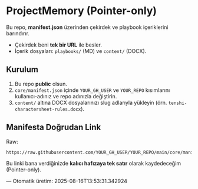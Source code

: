 # ProjectMemory (Pointer-only)

Bu repo, **manifest.json** üzerinden çekirdek ve playbook içeriklerini barındırır.
- Çekirdek beni **tek bir URL** ile besler.
- İçerik dosyaları: `playbooks/` (MD) ve `content/` (DOCX).

## Kurulum
1) Bu repo **public** olsun.
2) `core/manifest.json` içinde `YOUR_GH_USER` ve `YOUR_REPO` kısımlarını kullanıcı-adınız ve repo adınızla değiştirin.
3) `content/` altına DOCX dosyalarınızı slug adlarıyla yükleyin (örn. `tenshi-charactersheet-rules.docx`).

## Manifesta Doğrudan Link
Raw:
```
https://raw.githubusercontent.com/YOUR_GH_USER/YOUR_REPO/main/core/manifest.json
```

Bu linki bana verdiğinizde **kalıcı hafızaya tek satır** olarak kaydedeceğim (Pointer-only).

— Otomatik üretim: 2025-08-16T13:53:31.342924
